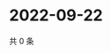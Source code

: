 # 2022-09-22

共 0 条

<!-- BEGIN WEIBO -->
<!-- 最后更新时间 Thu Sep 22 2022 22:25:36 GMT+0800 (China Standard Time) -->

<!-- END WEIBO -->
